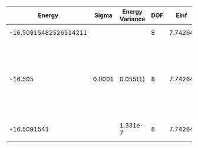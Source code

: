| Energy                | Sigma  | Energy Variance | DOF | Einf    | Method                                                       | Reference |
|-----------------------|--------|-----------------|-----|---------|--------------------------------------------------------------|-----------|
| -16.50915482526514211 |        |                 | 8   | 7.74264 | Exact diagonalization                                        | [code](https://github.com/varbench/methods/blob/main/scripts/Hubbard/square_16_P_4_7.74264/ed_lattice_symmetries.sh) |
| -16.505               | 0.0001 | 0.055(1)        | 8   | 7.74264 | VMC Hidden Fermion Determinant State Ansatz (N_hidden = 8. Single hidden layer fully connected net with alpha = 32) | TODO: ask Javier |
| -16.5091541           |        | 1.331e-7        | 8   | 7.74264 | DMRG (MaxBondDim ~3200)                                      | TODO: ask Max |
